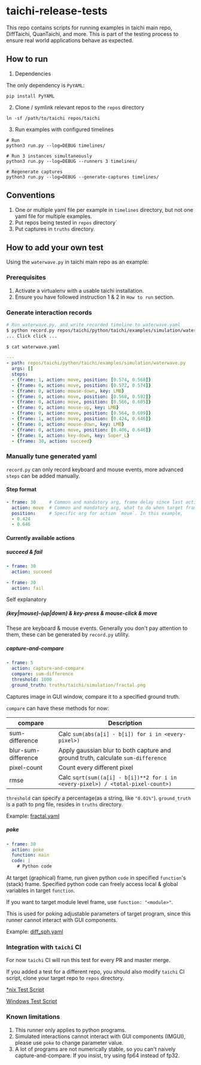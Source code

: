 # taichi-release-tests

This repo contains scripts for running examples in taichi main repo, DiffTaichi, QuanTaichi, and more.
This is part of the testing process to ensure real world applications behave as expected.


## How to run

1. Dependencies

The only dependency is `PyYAML`:

```
pip install PyYAML
```

2. Clone / symlink relevant repos to the `repos` directory

```
ln -sf /path/to/taichi repos/taichi
```

3. Run examples with configured timelines

```
# Run
python3 run.py --log=DEBUG timelines/

# Run 3 instances simultaneously
python3 run.py --log=DEBUG --runners 3 timelines/

# Regenerate captures
python3 run.py --log=DEBUG --generate-captures timelines/
```


## Conventions

1. One or multiple yaml file per example in `timelines` directory, but not one yaml file for multiple examples.
2. Put repos being tested in `repos` directory`
3. Put captures in `truths` directory. 


## How to add your own test

Using the `waterwave.py` in taichi main repo as an example:

### Prerequisites

1. Activate a virtualenv with a usable taichi installation.
2. Ensure you have followed instruction 1 & 2 in `How to run` section.

### Generate interaction records

```bash
# Run waterwave.py, and write recorded timeline to waterwave.yaml
$ python record.py repos/taichi/python/taichi/examples/simulation/waterwave.py waterwave.yaml
... Click click ...

$ cat waterwave.yaml
```

```yaml
---
- path: repos/taichi/python/taichi/examples/simulation/waterwave.py
  args: []
  steps:
  - {frame: 1, action: move, position: [0.574, 0.568]}
  - {frame: 0, action: move, position: [0.572, 0.574]}
  - {frame: 0, action: mouse-down, key: LMB}
  - {frame: 0, action: move, position: [0.568, 0.592]}
  - {frame: 0, action: move, position: [0.566, 0.605]}
  - {frame: 0, action: mouse-up, key: LMB}
  - {frame: 0, action: move, position: [0.564, 0.609]}
  - {frame: 1, action: move, position: [0.424, 0.646]}
  - {frame: 0, action: mouse-down, key: LMB}
  - {frame: 0, action: move, position: [0.406, 0.646]}
  - {frame: 8, action: key-down, key: Super_L}
  - {frame: 30, action: succeed}
```

### Manually tune generated yaml

`record.py` can only record keyboard and mouse events, more advanced `steps` can be added manually.

#### Step format

````yaml
- frame: 30     # Common and mandatory arg, frame delay since last action
  action: move  # Common and mandatory arg, what to do when target frame is arrived.
  position:     # Specific arg for action `move`. In this example, 
  - 0.424
  - 0.646
````

#### Currently available actions

##### succeed & fail

````yaml
- frame: 30
  action: succeed
````

````yaml
- frame: 30
  action: fail
````

Self explanatory

##### (key|mouse)-(up|down) & key-press & mouse-click & move

These are keyboard & mouse events.
Generally you don't pay attention to them, these can be generated by `record.py` utility.


##### capture-and-compare

```yaml
- frame: 5
  action: capture-and-compare
  compare: sum-difference
  threshold: 1000
  ground_truth: truths/taichi/simulation/fractal.png
```


Captures image in GUI window, compare it to a specified ground truth.

`compare` can have these methods for now:

| compare             | Description                                                                      |
| ------------------- | -------------------------------------------------------------------------------- |
| sum-difference      | Calc `sum(abs(a[i] - b[i]) for i in <every-pixel>)`                              |
| blur-sum-difference | Apply gaussian blur to both capture and ground truth, calculate `sum-difference` |
| pixel-count         | Count every different pixel                                                      |
| rmse                | Calc `sqrt(sum((a[i] - b[i])**2 for i in <every-pixel>) / <total-pixel-count>)`  |

`threshold` can specify a percentage(as a string, like `"0.01%"`).
`ground_truth` is a path to png file, resides in `truths` directory.

Example: [fractal.yaml](timelines/taichi/simulation/fractal.yaml)


##### poke
```yaml
- frame: 30
  action: poke
  function: main
  code: |
    # Python code
```

At target (graphical) frame, run given python `code` in specified `function`'s (stack) frame.
Specified python code can freely access local & global variables in target `function`.

If you want to target module level frame, use `function: "<module>"`.

This is used for poking adjustable parameters of target program,
since this runner cannot interact with GUI components.

Example: [diff_sph.yaml](timelines/taichi/autodiff/diff_sph/diff_sph.yaml)


### Integration with `taichi` CI

For now `taichi` CI will run this test for every PR and master merge.

If you added a test for a different repo, you should also modify `taichi` CI script,
clone your target repo to `repos` directory.

[*nix Test Script](https://github.com/taichi-dev/taichi/blob/master/.github/workflows/scripts/unix_test.sh#L65)

[Windows Test Script](https://github.com/taichi-dev/taichi/blob/master/.github/workflows/scripts/win_test.ps1#L30)


### Known limitations

1. This runner only applies to python programs.
2. Simulated interactions cannot interact with GUI components (IMGUI), please use `poke` to change parameter value.
3. A lot of programs are not numerically stable, so you can't naively capture-and-compare. If you insist, try using fp64 instead of fp32.
